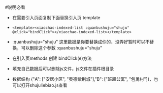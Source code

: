 #说明必看
 
- 在需要引入页面复制下面替换引入页 template

- `<template><xiaochao-indexed-list :quanbushuju="shuju" @click="bindClick"></xiaochao-indexed-list></template>`

- :quanbushuju="shuju" 这里数据是你要替换成你的，没弄好暂时可以不替换，可以删除这个参数 :quanbushuju="shuju"

- 在引入页methods 创建 bindClick(e)方法

- 填充自己数据后可以删除js文件，js文件在插件根目录

- 数据结构 {"A": ["安居小区", "奥德紫荆城"],"B": ["班超公寓", "包勇村"]}，也可以打开shujuliebiao.js查看